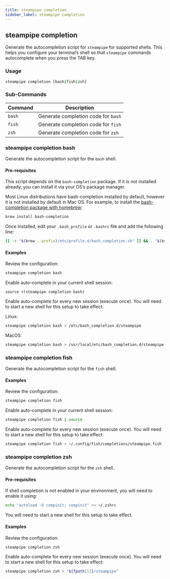 ```yaml
---
title: steampipe completion
sidebar_label: steampipe completion
---
```



## steampipe completion
Generate the autocompletion script for `steampipe` for supported shells. This helps you configure your terminal’s shell so that `steampipe` commands autocomplete when you press the TAB key.

### Usage
```bash
steampipe completion [bash|fish|zsh]
```

### Sub-Commands

| Command | Description
|-|-
| `bash` | Generate completion code for `bash`
| `fish` | Generate completion code for `fish`
| `zsh`  | Generate completion code for `zsh`

### steampipe completion bash
Generate the autocompletion script for the `bash` shell.

#### Pre-requisites
This script depends on the `bash-completion` package. If it is not installed already, you can install it via your OS’s package manager.  

Most Linux distributions have bash-completion installed by default, however it is not installed by default in Mac OS.  For example, to install the [bash-completion package with homebrew](https://formulae.brew.sh/formula/bash-completion@2):

```bash
brew install bash-completion
```
Once installed, edit your `.bash_profile` or `.bashrc` file and add the following line:
```bash
[[ -r "$(brew --prefix)/etc/profile.d/bash_completion.sh" ]] && . "$(brew --prefix)/etc/profile.d/bash_completion.sh"

```
<!--
source $(brew --prefix)/etc/bash_completion
-->
#### Examples

Review the configuration:

```bash
steampipe completion bash
```


Enable auto-complete in your current shell session: 
```
source <(steampipe completion bash)
```

Enable auto-complete for every new session (execute once).  You will need to start a new shell for this setup to take effect:

Linux: 
```bash
steampipe completion bash > /etc/bash_completion.d/steampipe
```

MacOS: 
```bash
steampipe completion bash > /usr/local/etc/bash_completion.d/steampipe
```


### steampipe completion fish

Generate the autocompletion script for the `fish` shell.

#### Examples

Review the configuration:

```bash
steampipe completion fish
```

Enable auto-complete in your current shell session: 
```bash
steampipe completion fish | source
```

Enable auto-complete for every new session (execute once).  You will need to start a new shell for this setup to take effect:

```bash
steampipe completion fish > ~/.config/fish/completions/steampipe.fish
```


### steampipe completion zsh

Generate the autocompletion script for the `zsh` shell.

#### Pre-requisites

If shell completion is not enabled in your environment, you will need to enable it using:

```bash
echo "autoload -U compinit; compinit" >> ~/.zshrc
```

You will need to start a new shell for this setup to take effect.


#### Examples

Review the configuration:

```bash
steampipe completion zsh
```

Enable auto-complete for every new session (execute once).  You will need to start a new shell for this setup to take effect:
```bash
steampipe completion zsh > "${fpath[1]}/steampipe"
```

